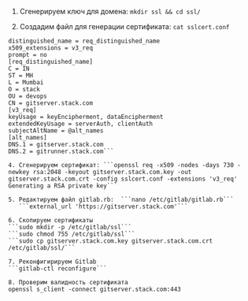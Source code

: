 1. Cгенерируем ключ для домена:   ```mkdir ssl && cd ssl/```

2. Cоздадим файл для генерации сертификата: ```cat sslcert.conf```
   
```[req]
distinguished_name = req_distinguished_name
x509_extensions = v3_req
prompt = no
[req_distinguished_name]
C = IN
ST = MH
L = Mumbai
O = stack
OU = devops
CN = gitserver.stack.com
[v3_req]
keyUsage = keyEncipherment, dataEncipherment
extendedKeyUsage = serverAuth, clientAuth
subjectAltName = @alt_names
[alt_names]
DNS.1 = gitserver.stack.com
DNS.2 = gitrunner.stack.com```

4. Cгенерируем сертификат: ```openssl req -x509 -nodes -days 730 -newkey rsa:2048 -keyout gitserver.stack.com.key -out gitserver.stack.com.crt -config sslcert.conf -extensions 'v3_req' Generating a RSA private key```

5. Редактируем файл gitlab.rb:  ```nano /etc/gitlab/gitlab.rb```
   ```external_url 'https://gitserver.stack.com'```

6. Скопируем сертификаты
```sudo mkdir -p /etc/gitlab/ssl```
```sudo chmod 755 /etc/gitlab/ssl```
```sudo cp gitserver.stack.com.key gitserver.stack.com.crt /etc/gitlab/ssl/```

7. Реконфигирируем Gitlab
```gitlab-ctl reconfigure```

8. Проверим валидность сертификата
openssl s_client -connect gitserver.stack.com:443












